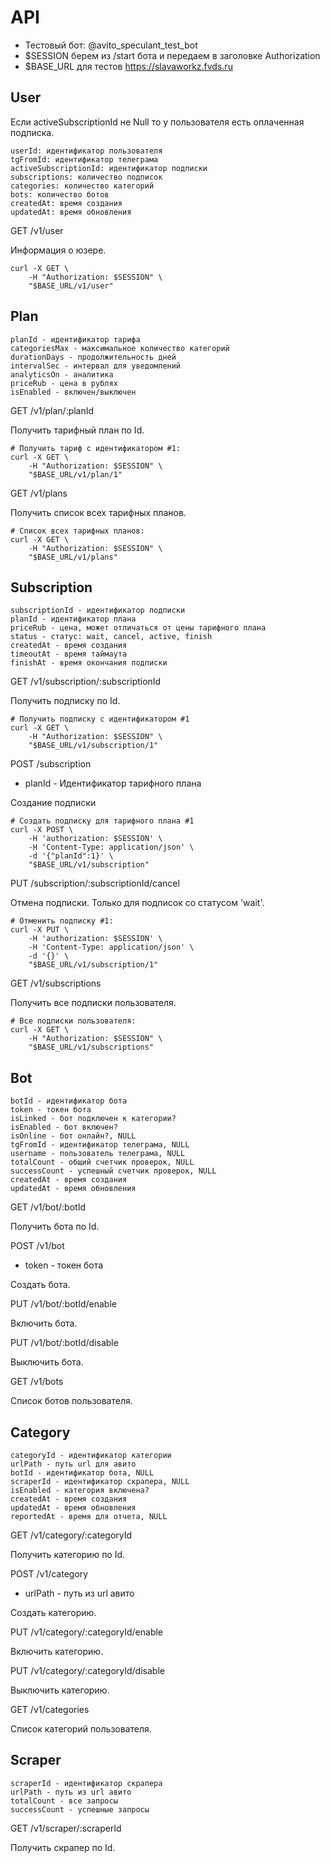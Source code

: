 API
===

- Тестовый бот: @avito_speculant_test_bot
- $SESSION берем из /start бота и передаем в заголовке Authorization
- $BASE_URL для тестов https://slavaworkz.fvds.ru

User
----

Если activeSubscriptionId не Null то у пользователя есть оплаченная подписка.

```
userId: идентификатор пользователя
tgFromId: идентификатор телеграма
activeSubscriptionId: идентификатор подписки
subscriptions: количество подписок
categories: количество категорий
bots: количество ботов
createdAt: время создания
updatedAt: время обновления
```

GET /v1/user

Информация о юзере.

```
curl -X GET \
    -H "Authorization: $SESSION" \
    "$BASE_URL/v1/user"
```

Plan
----

```
planId - идентификатор тарифа
categoriesMax - максимальное количество категорий
durationDays - продолжительность дней
intervalSec - интервал для уведомлений
analyticsOn - аналитика
priceRub - цена в рублях
isEnabled - включен/выключен
```

GET /v1/plan/:planId

Получить тарифный план по Id.

```
# Получить тариф с идентификатором #1:
curl -X GET \
    -H "Authorization: $SESSION" \
    "$BASE_URL/v1/plan/1"
```

GET /v1/plans

Получить список всех тарифных планов.

```
# Список всех тарифных планов:
curl -X GET \
    -H "Authorization: $SESSION" \
    "$BASE_URL/v1/plans"
```

Subscription
------------

```
subscriptionId - идентификатор подписки
planId - идентификатор плана
priceRub - цена, может отличаться от цены тарифного плана
status - статус: wait, cancel, active, finish
createdAt - время создания
timeoutAt - время таймаута
finishAt - время окончания подписки
```

GET /v1/subscription/:subscriptionId

Получить подписку по Id.

```
# Получить подписку с идентификатором #1
curl -X GET \
    -H "Authorization: $SESSION" \
    "$BASE_URL/v1/subscription/1"
```

POST /subscription

  - planId - Идентификатор тарифного плана

Создание подписки

```
# Создать подписку для тарифного плана #1
curl -X POST \
    -H 'authorization: $SESSION' \
    -H 'Content-Type: application/json' \
    -d '{"planId":1}' \
    "$BASE_URL/v1/subscription"
```

PUT /subscription/:subscriptionId/cancel

Отмена подписки. Только для подписок со статусом 'wait'.

```
# Отменить подписку #1:
curl -X PUT \
    -H 'authorization: $SESSION' \
    -H 'Content-Type: application/json' \
    -d '{}' \
    "$BASE_URL/v1/subscription/1"
```

GET /v1/subscriptions

Получить все подписки пользователя.

```
# Все подписки пользователя:
curl -X GET \
    -H "Authorization: $SESSION" \
    "$BASE_URL/v1/subscriptions"
```

Bot
---

```
botId - идентификатор бота
token - токен бота
isLinked - бот подключен к категории?
isEnabled - бот включен?
isOnline - бот онлайн?, NULL
tgFromId - идентификатор телеграма, NULL
username - пользователь телеграма, NULL
totalCount - общий счетчик проверок, NULL
successCount - успешный счетчик проверок, NULL
createdAt - время создания
updatedAt - время обновления

```

GET /v1/bot/:botId

Получить бота по Id.


POST /v1/bot

  - token - токен бота

Создать бота.


PUT /v1/bot/:botId/enable

Включить бота.

PUT /v1/bot/:botId/disable

Выключить бота.

GET /v1/bots

Список ботов пользователя.

Category
--------

```
categoryId - идентификатор категории
urlPath - путь url для авито
botId - идентификатор бота, NULL
scraperId - идентификатор скрапера, NULL
isEnabled - категория включена?
createdAt - время создания
updatedAt - время обновления
reportedAt - время для отчета, NULL

```

GET /v1/category/:categoryId

Получить категорию по Id.


POST /v1/category

  - urlPath - путь из url авито

Создать категорию.


PUT /v1/category/:categoryId/enable

Включить категорию.

PUT /v1/category/:categoryId/disable

Выключить категорию.

GET /v1/categories

Список категорий пользователя.

Scraper
-------

```
scraperId - идентификатор скрапера
urlPath - путь из url авито
totalCount - все запросы
successCount - успешные запросы
```

GET /v1/scraper/:scraperId

Получить скрапер по Id.

